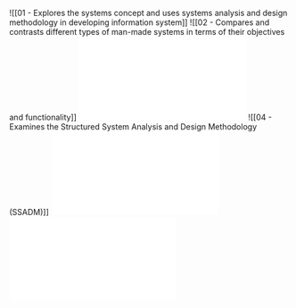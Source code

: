 

![[01 - Explores the systems concept and uses systems analysis and design methodology in developing information system]]
![[02 - Compares and contrasts different types of man-made systems in terms of their objectives and functionality]]
![03 - Explores different information system development models and methods](03%20-%20Explores%20different%20information%20system%20development%20models%20and%20methods.md)
![[04 - Examines the Structured System Analysis and Design Methodology (SSADM)]]
![05 - Investigates the need for a new information system and its feasibility](05%20-%20Investigates%20the%20need%20for%20a%20new%20information%20system%20and%20its%20feasibility.md)
![06 - Physical and Logical Data Flow Modeling](06%20-%20Physical%20and%20Logical%20Data%20Flow%20Modeling.md)
